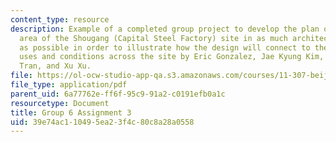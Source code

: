 ```yaml
---
content_type: resource
description: Example of a completed group project to develop the plan of the upper
  area of the Shougang (Capital Steel Factory) site in as much architectural detail
  as possible in order to illustrate how the design will connect to the different
  uses and conditions across the site by Eric Gonzalez, Jae Kyung Kim, Yu Qi, Jennifer
  Tran, and Xu Xu.
file: https://ol-ocw-studio-app-qa.s3.amazonaws.com/courses/11-307-beijing-urban-design-studio-summer-2008/39e74ac110495ea23f4c80c8a28a0558_group6_assn3.pdf
file_type: application/pdf
parent_uid: 6a77762e-ff6f-95c9-91a2-c0191efb0a1c
resourcetype: Document
title: Group 6 Assignment 3
uid: 39e74ac1-1049-5ea2-3f4c-80c8a28a0558
---
```

